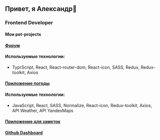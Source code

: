 ## Привет, я Александр👋

### Frontend Developer

#### Мои pet-projects

#### [Форум](https://github.com/KyzAlexander/Forum)

#### Используемые технологии:
- TyprScript, React, React-router-dom, React-icon, SASS, Redux, Redux-toolkit, Axios

#### [Приложение погоды](https://github.com/KyzAlexander/App_Weather)

#### Используемые технологии:
- JavaScript, React, SASS, Normalize, React-icon, Redux-toolkit, Axios, API Weather, API YandexMaps

#### [Приложение для заметок](https://github.com/KyzAlexander/NoteEditor)

#### [Github Dashboard](https://github.com/KyzAlexander/DiplomReact)




<!--
**KyzAlexander/KyzAlexander** is a ✨ _special_ ✨ repository because its `README.md` (this file) appears on your GitHub profile.

Here are some ideas to get you started:

- 🔭 I’m currently working on ...
- 🌱 I’m currently learning ...
- 👯 I’m looking to collaborate on ...
- 🤔 I’m looking for help with ...
- 💬 Ask me about ...
- 📫 How to reach me: ...
- 😄 Pronouns: ...
- ⚡ Fun fact: ...
-->
